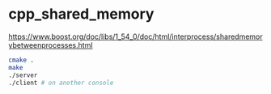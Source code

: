 # cpp_shared_memory

https://www.boost.org/doc/libs/1_54_0/doc/html/interprocess/sharedmemorybetweenprocesses.html

```bash
cmake .
make
./server
./client # on another console
```
